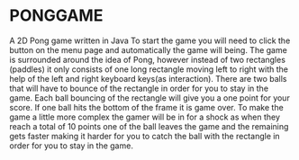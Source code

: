# PONGGAME
A 2D Pong game written in Java
To start the game you will need to click the button on the menu page and automatically the game will being. 
The game is surrounded around the idea of Pong, however instead of two rectangles (paddles) it only consists of one long rectangle 
moving left to right with the help of the left and right keyboard keys(as interaction). 
There are two balls that will have to bounce of the rectangle in order for you to stay in the game. 
Each ball bouncing of the rectangle will give you a one point for your score. If one ball hits the bottom of the frame it is game over. 
To make the game a little more complex the gamer will be in for a shock as when they reach a total of 10 points one of the ball leaves 
the game and the remaining gets faster making it harder for you to catch the ball with the rectangle in order for you to stay in the game. 

